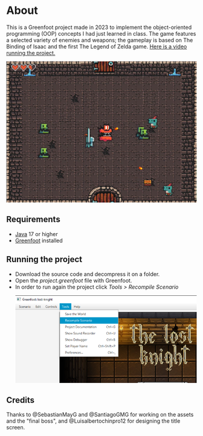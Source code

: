 # About
This is a Greenfoot project made in 2023 to implement the object-oriented programming (OOP) concepts I had just learned in class.
The game features a selected variety of enemies and weapons; the gameplay is based on The Binding of Isaac and the first The Legend of Zelda game.
[Here is a video running the project.](https://youtu.be/e0CvzxY39Ac "Here is a video running the project")
<p align="center">
  <img src="readme_img/ingame.png" alt="Descripción opcional de la imagen" />
</p>

## Requirements
- [Java](https://www.oracle.com/mx/java/technologies/downloads/ "Java") 17 or higher
- [Greenfoot](https://www.greenfoot.org/home "Greenfoot") installed

## Running the project
- Download the source code and decompress it on a folder.
- Open the _project.greenfoot_ file with Greenfoot.
- In order to run again the project click _Tools > Recompile Scenario_ <p align="center">
  <img src="readme_img/recompile.png" alt="Descripción opcional de la imagen" />
</p>


## Credits
Thanks to @SebastianMayG and @SantiagoGMG for working on the assets and the "final boss", and @Luisalbertochinpro12 for designing the title screen.
